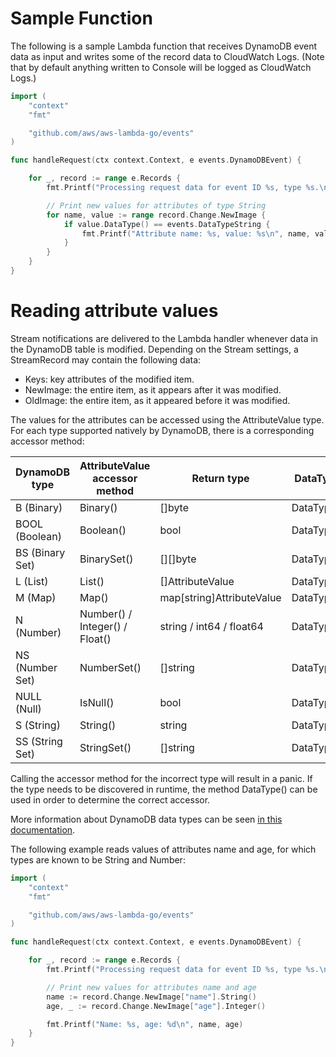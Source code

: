 # Sample Function

The following is a sample Lambda function that receives DynamoDB event data as input and writes some of the record data to CloudWatch Logs. (Note that by default anything written to Console will be logged as CloudWatch Logs.)

```go
import (
    "context"
    "fmt"

    "github.com/aws/aws-lambda-go/events"
)

func handleRequest(ctx context.Context, e events.DynamoDBEvent) {

    for _, record := range e.Records {
        fmt.Printf("Processing request data for event ID %s, type %s.\n", record.EventID, record.EventName)

        // Print new values for attributes of type String
        for name, value := range record.Change.NewImage {
            if value.DataType() == events.DataTypeString {
                fmt.Printf("Attribute name: %s, value: %s\n", name, value.String())
            }
        }
    }
}
```

# Reading attribute values

Stream notifications are delivered to the Lambda handler whenever data in the DynamoDB table is modified.
Depending on the Stream settings, a StreamRecord may contain the following data:

* Keys: key attributes of the modified item.
* NewImage: the entire item, as it appears after it was modified.
* OldImage: the entire item, as it appeared before it was modified.

The values for the attributes can be accessed using the AttributeValue type. For each type
supported natively by DynamoDB, there is a corresponding accessor method:

DynamoDB type  | AttributeValue accessor method | Return type               | DataType constant
---------------|--------------------------------|---------------------------|------------------
B (Binary)     | Binary()                       | []byte                    | DataTypeBinary
BOOL (Boolean) | Boolean()                      | bool                      | DataTypeBoolean
BS (Binary Set)| BinarySet()                    | [][]byte                  | DataTypeBinarySet
L (List)       | List()                         | []AttributeValue          | DataTypeList
M (Map)        | Map()                          | map[string]AttributeValue | DataTypeMap
N (Number)     | Number() / Integer() / Float() | string / int64 / float64  | DataTypeNumber
NS (Number Set)| NumberSet()                    | []string                  | DataTypeNumberSet
NULL (Null)    | IsNull()                       | bool                      | DataTypeNull
S (String)     | String()                       | string                    | DataTypeString
SS (String Set)| StringSet()                    | []string                  | DataTypeStringSet

Calling the accessor method for the incorrect type will result in a panic. If the type needs to
be discovered in runtime, the method DataType() can be used in order to determine the correct accessor.

More information about DynamoDB data types can be seen [in this documentation](http://docs.aws.amazon.com/amazondynamodb/latest/APIReference/API_AttributeValue.html).

The following example reads values of attributes name and age, for which types are known to be String and Number:

```go
import (
    "context"
    "fmt"

    "github.com/aws/aws-lambda-go/events"
)

func handleRequest(ctx context.Context, e events.DynamoDBEvent) {

    for _, record := range e.Records {
        fmt.Printf("Processing request data for event ID %s, type %s.\n", record.EventID, record.EventName)

        // Print new values for attributes name and age
        name := record.Change.NewImage["name"].String()
        age, _ := record.Change.NewImage["age"].Integer()

        fmt.Printf("Name: %s, age: %d\n", name, age)
    }
}
```
